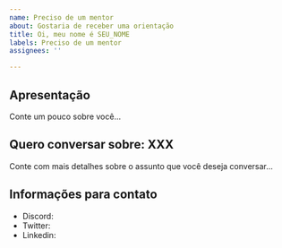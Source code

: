 ```yaml
---
name: Preciso de um mentor
about: Gostaria de receber uma orientação
title: Oi, meu nome é SEU_NOME
labels: Preciso de um mentor
assignees: ''

---
```


## Apresentação
Conte um pouco sobre você...

## Quero conversar sobre: XXX
Conte com mais detalhes sobre o assunto que você deseja conversar...

## Informações para contato
- Discord: 
- Twitter: 
- Linkedin:
